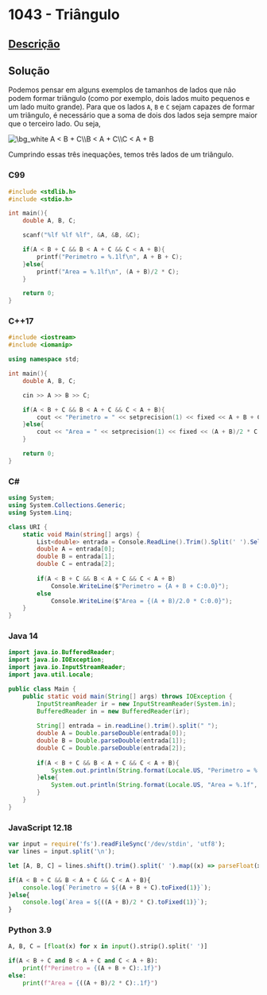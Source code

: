 # 1043 - Triângulo

## [Descrição](https://www.beecrowd.com.br/judge/pt/problems/view/1043)

## Solução

Podemos pensar em alguns exemplos de tamanhos de lados que não podem formar triângulo (como por exemplo, dois lados muito pequenos e um lado muito grande). Para que os lados `A`, `B` e `C` sejam capazes de formar um triângulo, é necessário que a soma de dois dos lados seja sempre maior que o terceiro lado. Ou seja,

<img src="https://latex.codecogs.com/png.image?\dpi{110}&space;\bg_white&space;A&space;<&space;B&space;&plus;&space;C\\B&space;<&space;A&space;&plus;&space;C\\C&space;<&space;A&space;&plus;&space;B" title="\bg_white A < B + C\\B < A + C\\C < A + B" />

Cumprindo essas três inequações, temos três lados de um triângulo.

### C99

```c
#include <stdlib.h>
#include <stdio.h>

int main(){
    double A, B, C;

    scanf("%lf %lf %lf", &A, &B, &C);

    if(A < B + C && B < A + C && C < A + B){
        printf("Perimetro = %.1lf\n", A + B + C);
    }else{
        printf("Area = %.1lf\n", (A + B)/2 * C);
    }

    return 0;
}
```

### C++17

```cpp
#include <iostream>
#include <iomanip>

using namespace std;

int main(){
    double A, B, C;

    cin >> A >> B >> C;

    if(A < B + C && B < A + C && C < A + B){
        cout << "Perimetro = " << setprecision(1) << fixed << A + B + C << endl;
    }else{
        cout << "Area = " << setprecision(1) << fixed << (A + B)/2 * C << endl;
    }

    return 0;
}
```

### C#

```cs
using System;
using System.Collections.Generic;
using System.Linq;

class URI {
    static void Main(string[] args) {
        List<double> entrada = Console.ReadLine().Trim().Split(' ').Select((x) => double.Parse(x)).ToList();
        double A = entrada[0];
        double B = entrada[1];
        double C = entrada[2];
        
        if(A < B + C && B < A + C && C < A + B)
            Console.WriteLine($"Perimetro = {A + B + C:0.0}");
        else
            Console.WriteLine($"Area = {(A + B)/2.0 * C:0.0}");
    }
}
```

### Java 14

```java
import java.io.BufferedReader;
import java.io.IOException;
import java.io.InputStreamReader;
import java.util.Locale;

public class Main {
    public static void main(String[] args) throws IOException {
        InputStreamReader ir = new InputStreamReader(System.in);
        BufferedReader in = new BufferedReader(ir);
        
        String[] entrada = in.readLine().trim().split(" ");
        double A = Double.parseDouble(entrada[0]);
        double B = Double.parseDouble(entrada[1]);
        double C = Double.parseDouble(entrada[2]);
        
        if(A < B + C && B < A + C && C < A + B){
            System.out.println(String.format(Locale.US, "Perimetro = %.1f", A + B + C));
        }else{
            System.out.println(String.format(Locale.US, "Area = %.1f", (A + B)/2.0 * C));
        }
    }
}
```

### JavaScript 12.18

```javascript
var input = require('fs').readFileSync('/dev/stdin', 'utf8');
var lines = input.split('\n');

let [A, B, C] = lines.shift().trim().split(' ').map((x) => parseFloat(x));

if(A < B + C && B < A + C && C < A + B){
    console.log(`Perimetro = ${(A + B + C).toFixed(1)}`);
}else{
    console.log(`Area = ${((A + B)/2 * C).toFixed(1)}`);
}
```

### Python 3.9

```python
A, B, C = [float(x) for x in input().strip().split(' ')]

if(A < B + C and B < A + C and C < A + B):
    print(f"Perimetro = {(A + B + C):.1f}")
else:
    print(f"Area = {((A + B)/2 * C):.1f}")
```